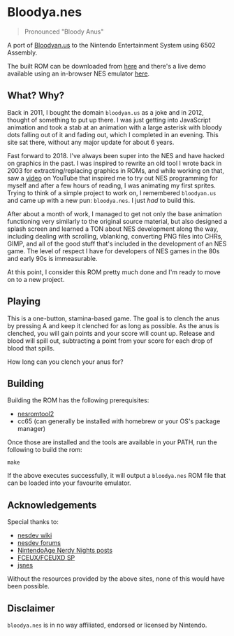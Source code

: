 # Bloodya.nes

> Pronounced "Bloody Anus"

A port of [Bloodyan.us](https://bloodyan.us) to the Nintendo Entertainment System using 6502 Assembly.

The built ROM can be downloaded from [here](https://bloodyan.us/bloodya.nes) and there's a live demo available using an in-browser NES
emulator [here](https://bloodyan.us/nes.html).

## What? Why?

Back in 2011, I bought the domain `bloodyan.us` as a joke and in 2012, thought of something to put up there.
I was just getting into JavaScript animation and took a stab at an animation with a large asterisk with bloody
dots falling out of it and fading out, which I completed in an evening. This site sat there, without any major
update for about 6 years.

Fast forward to 2018. I've always been super into the NES and have hacked on graphics in the past. I was
inspired to rewrite an old tool I wrote back in 2003 for extracting/replacing graphics in ROMs, and while
working on that, saw a [video](https://www.youtube.com/watch?v=kXbMCKMJXXQ&) on YouTube that inspired me to
try out NES programming for myself and after a few hours of reading, I was animating my first sprites. Trying
to think of a simple project to work on, I remembered `bloodyan.us` and came up with a new pun: `bloodya.nes`.
I just *had* to build this.

After about a month of work, I managed to get not only the base animation functioning very similarly to the
original source material, but also designed a splash screen and learned a TON about NES development along the
way, including dealing with scrolling, vblanking, converting PNG files into CHRs, GIMP, and all of the good
stuff that's included in the development of an NES game. The level of respect I have for developers of NES
games in the 80s and early 90s is immeasurable.

At this point, I consider this ROM pretty much done and I'm ready to move on to a new project.

## Playing

This is a one-button, stamina-based game. The goal is to clench the anus by pressing A and keep it clenched
for as long as possible. As the anus is clenched, you will gain points and your score will count up. Release
and blood will spill out, subtracting a point from your score for each drop of blood that spills.

How long can you clench your anus for?

## Building

Building the ROM has the following prerequisites:

 * [nesromtool2](https://github.com/sadistech/nesromtool2)
 * cc65 (can generally be installed with homebrew or your OS's package manager)

Once those are installed and the tools are available in your PATH, run the following to build the rom:

    make

If the above executes successfully, it will output a `bloodya.nes` ROM file that can be loaded into your
favourite emulator.

## Acknowledgements

Special thanks to:

 * [nesdev wiki](http://forums.nesdev.com/)
 * [nesdev forums](http://wiki.nesdev.com/)
 * [NintendoAge Nerdy Nights posts](http://nintendoage.com/pub/faq/NA/index.html?load=nerdy_nights_out.html)
 * [FCEUX/FCEUXD SP](http://www.fceux.com/web/version.html)
 * [jsnes](https://github.com/bfirsh/jsnes)

Without the resources provided by the above sites, none of this would have been possible.

## Disclaimer

`bloodya.nes` is in no way affiliated, endorsed or licensed by Nintendo.

